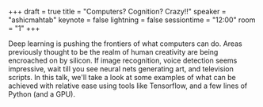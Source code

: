 +++
draft = true
title = "Computers? Cognition? Crazy!!"
speaker = "ashicmahtab"
keynote = false
lightning = false
sessiontime = "12:00"
room = "1"
+++

Deep learning is pushing the frontiers of what computers can do. Areas previously thought to be the realm of human creativity are being encroached on by silicon. If image recognition, voice detection seems impressive, wait till you see neural nets generating art, and television scripts. In this talk, we'll take a look at some examples of what can be achieved with relative ease using tools like Tensorflow, and a few lines of Python (and a GPU).